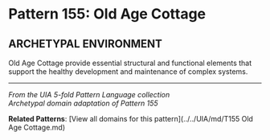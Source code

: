 # Pattern 155: Old Age Cottage

## ARCHETYPAL ENVIRONMENT

Old Age Cottage provide essential structural and functional elements that support the healthy development and maintenance of complex systems.

---

*From the UIA 5-fold Pattern Language collection*  
*Archetypal domain adaptation of Pattern 155*

**Related Patterns**: [View all domains for this pattern](../../UIA/md/T155 Old Age Cottage.md)